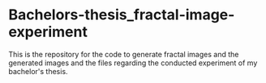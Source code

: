 # Bachelors-thesis_fractal-image-experiment
This is the repository for the code to generate fractal images and the generated images and the files regarding the conducted experiment of my bachelor's thesis.
